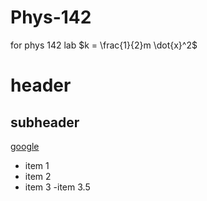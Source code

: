 # Phys-142
for phys 142 lab
$k = \frac{1}{2}m \dot{x}^2$

# header
## subheader

[google](www.google.com)

- item 1
- item 2
- item 3
  -item 3.5
